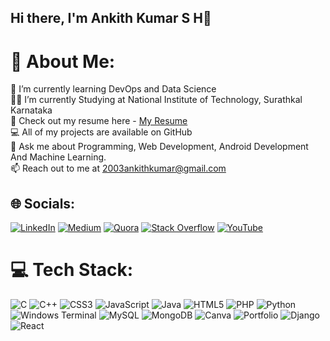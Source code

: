 ## Hi there, I'm Ankith Kumar S H👋

# 💫 About Me:
🌱 I’m currently learning DevOps and Data Science<br>👨‍💻 I’m currently Studying at National Institute of Technology, Surathkal Karnataka<br>📑 Check out my resume here - [My Resume](https://drive.google.com/file/d/14UZIpfvioZYityjwTQxti6mciBiCz_H4/view?usp=sharing)<br>💻 All of my projects are available on GitHub<br>💬 Ask me about Programming, Web Development, Android Development And Machine Learning.<br>📫 Reach out to me at 2003ankithkumar@gmail.com<br>


## 🌐 Socials: 
[![LinkedIn](https://img.shields.io/badge/LinkedIn-%230077B5.svg?logo=linkedin&logoColor=white)](https://linkedin.com/in/ankithkumar-nitk) [![Medium](https://img.shields.io/badge/Medium-12100E?logo=medium&logoColor=white)](https://medium.com/@chinnucarjunreddy17) [![Quora](https://img.shields.io/badge/Quora-%23B92B27.svg?logo=Quora&logoColor=white)](https://quora.com/profile/New-Competitor) [![Stack Overflow](https://img.shields.io/badge/-Stackoverflow-FE7A16?logo=stack-overflow&logoColor=white)](https://stackoverflow.com/users/27331731/ankith-kumar) [![YouTube](https://img.shields.io/badge/YouTube-%23FF0000.svg?logo=YouTube&logoColor=white)]((https://www.youtube.com/@Ankith2003)) 

# 💻 Tech Stack:
![C](https://img.shields.io/badge/c-%2300599C.svg?style=plastic&logo=c&logoColor=white) ![C++](https://img.shields.io/badge/c++-%2300599C.svg?style=plastic&logo=c%2B%2B&logoColor=white) ![CSS3](https://img.shields.io/badge/css3-%231572B6.svg?style=plastic&logo=css3&logoColor=white) ![JavaScript](https://img.shields.io/badge/javascript-%23323330.svg?style=plastic&logo=javascript&logoColor=%23F7DF1E) ![Java](https://img.shields.io/badge/java-%23ED8B00.svg?style=plastic&logo=openjdk&logoColor=white) ![HTML5](https://img.shields.io/badge/html5-%23E34F26.svg?style=plastic&logo=html5&logoColor=white) ![PHP](https://img.shields.io/badge/php-%23777BB4.svg?style=plastic&logo=php&logoColor=white) ![Python](https://img.shields.io/badge/python-3670A0?style=plastic&logo=python&logoColor=ffdd54) ![Windows Terminal](https://img.shields.io/badge/Windows%20Terminal-%234D4D4D.svg?style=plastic&logo=windows-terminal&logoColor=white) ![MySQL](https://img.shields.io/badge/mysql-4479A1.svg?style=plastic&logo=mysql&logoColor=white) ![MongoDB](https://img.shields.io/badge/MongoDB-%234ea94b.svg?style=plastic&logo=mongodb&logoColor=white) ![Canva](https://img.shields.io/badge/Canva-%2300C4CC.svg?style=plastic&logo=Canva&logoColor=white) ![Portfolio](https://img.shields.io/badge/Portfolio-%23000000.svg?style=plastic&logo=firefox&logoColor=#FF7139)  ![Django](https://img.shields.io/badge/django-%23092E20.svg?style=plastic&logo=django&logoColor=white) ![React](https://img.shields.io/badge/react-%2320232a.svg?style=plastic&logo=react&logoColor=%2361DAFB) 

<!-- Proudly created with GPRM ( https://gprm.itsvg.in ) -->
